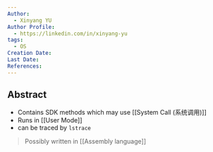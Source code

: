 ```yaml
---
Author:
  - Xinyang YU
Author Profile:
  - https://linkedin.com/in/xinyang-yu
tags:
  - OS
Creation Date: 
Last Date: 
References:
---
```

## Abstract
- Contains SDK methods which may use [[System Call (系统调用)]]
- Runs in [[User Mode]]
- can be traced by `lstrace`
>Possibly written in [[Assembly language]]
